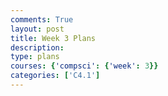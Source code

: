 ```yaml
---
comments: True
layout: post
title: Week 3 Plans
description: 
type: plans
courses: {'compsci': {'week': 3}}
categories: ['C4.1']
---
```


<script src="https://utteranc.es/client.js"
    repo="Deeskili/RocketSimFrontend"
    issue-term="pathname"
    label="comments"
    theme="github-light"
    crossorigin="anonymous"
    async>
</script>